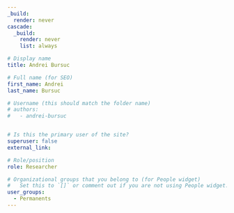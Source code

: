 ```yaml
---
_build:
  render: never
cascade:
  _build:
    render: never
    list: always

# Display name
title: Andrei Bursuc

# Full name (for SEO)
first_name: Andrei
last_name: Bursuc

# Username (this should match the folder name)
# authors:
#   - andrei-bursuc


# Is this the primary user of the site?
superuser: false
external_link: 

# Role/position
role: Researcher

# Organizational groups that you belong to (for People widget)
#   Set this to `[]` or comment out if you are not using People widget.
user_groups:
  - Permanents
---
```


